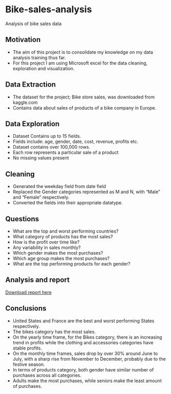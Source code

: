 # Bike-sales-analysis
Analysis of bike sales data

## Motivation
* The aim of this project is to consolidate my knowledge on my data analysis training thus far. 
* For this project I am using Microsoft excel for the data cleaning, exploration and visualization.

## Data Extraction
* The dataset for the project;  Bike store sales, was downloaded from kaggle.com
* Contains data about sales of products of a bike company in Europe.

## Data Exploration
* Dataset Contains up to 15 fields.
* Fields include: age, gender, date, cost, revenue, profits etc.
* Dataset contains over 100,000 rows.
* Each row represents a particular sale of a product 
* No missing values present

## Cleaning
* Generated the weekday field from date field
* Replaced the Gender categories represented as M and N,  with “Male” and “Female” respectively.
* Converted the fields into their appropriate datatype.

## Questions
* What are the top and worst performing countries?
* What category of products has the most sales?
* How is the profit over time like?
* Any variability in sales monthly?
* Which gender makes the most purchases?
* Which age group makes the most purchases?
* What are the top performing products for each gender?

## Analysis and report

[Download report here](https://github.com/Chukwuneme/bike-sales-analysis/blob/main/bike%20sales%20analysis.pdf)

## Conclusions

* United States and France are the best and worst performing States respectively.
* The bikes category has the most sales.
* On the yearly time frame, for the Bikes category, there is an increasing trend in profits while the clothing and accessories categories have stable profits.
* On the monthly time frames,  sales drop by over 30% around June to July, with a sharp rise from November to December, probably due to the festive season.
* In terms of products category, both gender have similar number of purchases across all categories.
* Adults make the most purchases, while seniors make the least amount of purchases.
